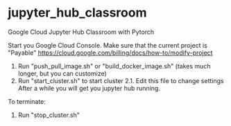 # jupyter_hub_classroom
Google Cloud Jupyter Hub Classroom with Pytorch

Start you Google Cloud Console.
Make sure that the current project is "Payable"
https://cloud.google.com/billing/docs/how-to/modify-project

1. Run "push_pull_image.sh" or "build_docker_image.sh" (takes much longer, but you can customize)
2. Run "start_cluster.sh" to start cluster
  2.1. Edit this file to change settings
After a while you will get you jupyter hub running.

To terminate:
1. Run "stop_cluster.sh"

